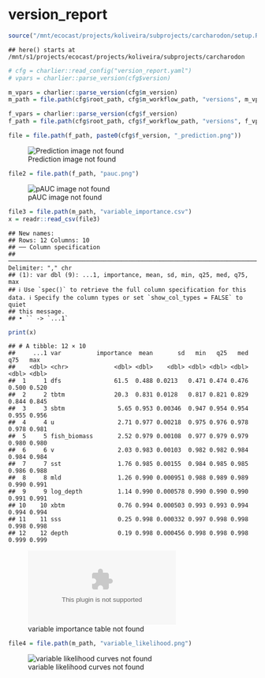 version_report
================

``` r
source("/mnt/ecocast/projects/koliveira/subprojects/carcharodon/setup.R")
```

    ## here() starts at /mnt/s1/projects/ecocast/projects/koliveira/subprojects/carcharodon

``` r
# cfg = charlier::read_config("version_report.yaml")
# vpars = charlier::parse_version(cfg$version)

m_vpars = charlier::parse_version(cfg$m_version)
m_path = file.path(cfg$root_path, cfg$m_workflow_path, "versions", m_vpars[["major"]], m_vpars[["minor"]], cfg$m_version)

f_vpars = charlier::parse_version(cfg$f_version)
f_path = file.path(cfg$root_path, cfg$f_workflow_path, "versions", f_vpars[["major"]], f_vpars[["minor"]], cfg$f_version)
```

``` r
file = file.path(f_path, paste0(cfg$f_version, "_prediction.png"))
```

<figure>
<img
src="/mnt/s1/projects/ecocast/projects/koliveira/subprojects/carcharodon/workflows/forecast_workflow/versions/v01/2000/v01.2000.08/v01.2000.08_prediction.png"
alt="Prediction image not found" />
<figcaption aria-hidden="true">Prediction image not found</figcaption>
</figure>

``` r
file2 = file.path(f_path, "pauc.png")
```

<figure>
<img
src="/mnt/s1/projects/ecocast/projects/koliveira/subprojects/carcharodon/workflows/forecast_workflow/versions/v01/2000/v01.2000.08/pauc.png"
alt="pAUC image not found" />
<figcaption aria-hidden="true">pAUC image not found</figcaption>
</figure>

``` r
file3 = file.path(m_path, "variable_importance.csv")
x = readr::read_csv(file3)
```

    ## New names:
    ## Rows: 12 Columns: 10
    ## ── Column specification
    ## ──────────────────────────────────────────────────────────────────────────────────────────────────────────────────────── Delimiter: "," chr
    ## (1): var dbl (9): ...1, importance, mean, sd, min, q25, med, q75, max
    ## ℹ Use `spec()` to retrieve the full column specification for this data. ℹ Specify the column types or set `show_col_types = FALSE` to quiet
    ## this message.
    ## • `` -> `...1`

``` r
print(x)
```

    ## # A tibble: 12 × 10
    ##     ...1 var          importance  mean       sd   min   q25   med   q75   max
    ##    <dbl> <chr>             <dbl> <dbl>    <dbl> <dbl> <dbl> <dbl> <dbl> <dbl>
    ##  1     1 dfs               61.5  0.488 0.0213   0.471 0.474 0.476 0.500 0.520
    ##  2     2 tbtm              20.3  0.831 0.0128   0.817 0.821 0.829 0.844 0.845
    ##  3     3 sbtm               5.65 0.953 0.00346  0.947 0.954 0.954 0.955 0.956
    ##  4     4 u                  2.71 0.977 0.00218  0.975 0.976 0.978 0.978 0.981
    ##  5     5 fish_biomass       2.52 0.979 0.00108  0.977 0.979 0.979 0.980 0.980
    ##  6     6 v                  2.03 0.983 0.00103  0.982 0.982 0.984 0.984 0.984
    ##  7     7 sst                1.76 0.985 0.00155  0.984 0.985 0.985 0.986 0.988
    ##  8     8 mld                1.26 0.990 0.000951 0.988 0.989 0.989 0.990 0.991
    ##  9     9 log_depth          1.14 0.990 0.000578 0.990 0.990 0.990 0.991 0.991
    ## 10    10 xbtm               0.76 0.994 0.000503 0.993 0.993 0.994 0.994 0.994
    ## 11    11 sss                0.25 0.998 0.000332 0.997 0.998 0.998 0.998 0.998
    ## 12    12 depth              0.19 0.998 0.000456 0.998 0.998 0.998 0.999 0.999

<figure>
<embed
src="/mnt/s1/projects/ecocast/projects/koliveira/subprojects/carcharodon/workflows/modeling_workflow/versions/v01/200/v01.200.08/variable_importance.csv" />
<figcaption aria-hidden="true">variable importance table not
found</figcaption>
</figure>

``` r
file4 = file.path(m_path, "variable_likelihood.png")
```

<figure>
<img
src="/mnt/s1/projects/ecocast/projects/koliveira/subprojects/carcharodon/workflows/modeling_workflow/versions/v01/200/v01.200.08/variable_likelihood.png"
alt="variable likelihood curves not found" />
<figcaption aria-hidden="true">variable likelihood curves not
found</figcaption>
</figure>
